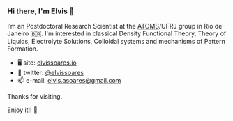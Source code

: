 ### Hi there, I'm Elvis 👋


I’m an Postdoctoral Research Scientist at the [ATOMS](http://atoms.peq.coppe.ufrj.br/en/index.html)/UFRJ group in Rio de Janeiro 🇧🇷. I'm interested in classical Density Functional Theory, Theory of Liquids, Electrolyte Solutions, Colloidal systems and mechanisms of Pattern Formation.

- 🖥 site: [elvissoares.io](https://elvissoares.github.io/)
- 🐤 twitter: [@elvissoares](https://twitter.com/elvisoares)
- 📫 e-mail: [elvis.asoares@gmail.com](mailto:elvis.asoares@gmail.com)

Thanks for visiting.

Enjoy it!! 🤟
